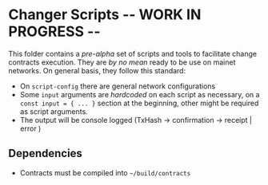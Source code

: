 # Changer Scripts -- WORK IN PROGRESS --

This folder contains a _pre-alpha_ set of scripts and tools to facilitate change contracts execution. They are _by no mean_ ready to be use on mainet networks.
On general basis, they follow this standard:

- On `script-config` there are general network configurations
- Some `input` arguments are _hardcoded_ on each script as necessary, on a `const input = { ... }` section at the beginning, other might be required as script arguments.
- The output will be console logged (TxHash -> confirmation -> receipt | error )

## Dependencies

- Contracts must be compiled into `~/build/contracts`

